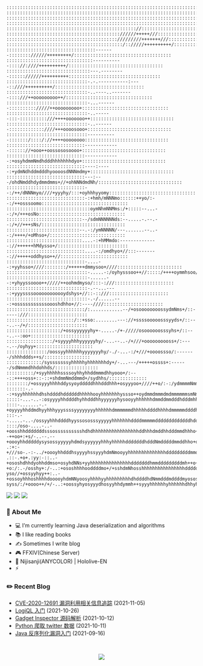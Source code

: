 ```
::::::::::::::::::::::::::::::::::::::::::::::::::::::::::::::::::::::::::::::::::::::::::::::::::::
::::::::::::::::::::::::::::::::::::::::::::::::::::::::::::::::::::::::::::::::::::::::::::::::::::
::::::::::::::::::::::::::::::::::::::::::::::::::::::::::::::::::::::::::::::::::::::::::::::::::::
::::::::::::::::::::::::::::::::::::::::::::::::::::::::::::::::::::::::::::::::::::::::::::::::::::
:::::::::::::::::::::::::::::::::::::::::::::::://::::::::::::::::::::::::::::::::::::::::::::::::::
:::::::::::::::::::::::::::::::::::::::::://////+++++///::::::::::::::::::::::::::::::::::::::::::::
::::::::::::::::::::::::::::::::::::::::://///////+++++++///::::::::::::::::::::::::::::::::::::::::
:::::::::::::::::::::::::::::::::::::::::::/:://///++++++++++/::::::::::::::::::::::::::::::::::::::
:::::::::::::::::::::::::::::::::-------:::::::://////+++++++++/::::::::::::::::::::::::::::::::::::
::::::::::::::::::::::::::::::::-----------:::://:////++++++++++/:::::::::::::::::::::::::::::::::::
:::::::::::::::::::::::::::::::---.---------:::::://////++++++++++::::::::::::::::::::::::::::::::::
::::::::::::::::::::::::::::::-.-.-----------:----::////++++++++++/:::::::::::::::::::::::::::::::::
::::::::::::::::::::::::::::::-..----..--------::::///++ooooooooo++/::::::::::::::::::::::::::::::::
::::::::::::::::::::::::::::::-...-------:::::::::://///++ooooooooo+::::::::::::::::::::::::::::::::
::::::::::::::::::::::::::::::-..------:::-::::::::::///++++ooooooo++:::::::::::::::::::::::::::::::
::::::::::::::::::::::::::::::-..-------:::::::::::::////+++oooosooo+:::::::::::::::::::::::::::::::
::::::::::::::::::::::::::::::-----------:::::::/::::/://++++oooooooo:::::::::::::::::::::::::::::::
:::::::::::::::::::::::::::::-------------:::::://+ooo++oossososoooo+:::::::::::::::::::::::::::::::
:::::::::::::::::::::::::::::-------------:+osyhdmmNmdhdddhhhhhhhdyo+:::::::::::::::::::::::::::::::
:::::::::::::::::::::::::::::----:-----:+ydmNdhddmdddhyoooosdNNNmdmy+:::::::::::::::::::::::::::::::
:::::::::::::::::::::::::::::---:---/ohdNmddhdydmmdmms+//+ohNNNdmdNh/:::::::::::::::::::::::::::::::
:::::::::::::::::::::::::::::--:/++/dNNNmyo////+yyyhy/:::+oyhhhyyomy::::::::::::::::::::::::::::::::
:::::::::::::::::::::::::::::-:+hmh/mNNNmo::::::++yo/:--:/++osssoomo::::::::::::::::::::::::::::::::
:::::::::::::::::::::::::::::::oymNhmNNMms:/+:::::--...--:/+/+++osNo::::::::::::::::::::::::::::::::
::::::::::::::::::::::::::::--/sdmNNNNNNds:--.....-.--.--:/+//+++sNs/:::::::::::::::::::::::::::::::
:::::::::::::::::::::::::::--.-:/ymNNNNN/---.......--..--:/++++/+oMhso+/::::::::::::::::::::::::::::
::::::::::::::::::::::::::::....-:+hMMmdo:--------------://++++++hMdysso+/::::::::::::::::::::::::::
:::::::::::::::::::::::::::::....-:/omdhyo+//:::--------://+++++oddhyso++//:::::::::::::::::::::::::
:::::::::::::::::::::::::::::-....--:+yyhsso+////::::::::/++++++dmmysoo+////::::::::::::::::::::::::
::::::::::::::::::::::::::::::-.....-:/oyhysssoo++//:::::/++++oymmhsoo//::://:::::::::::::::::::::::
::::::::::::::::::::::::::::::-......--:+yhyyssoooo++/////++oohmdmyso/:::-:///::::::::::::::::::::::
::::::::::::::::::::::::::::::-.--...----:+yyyssssoooooooooooydshys+//::-::///::::::::::::::::::::::
::::::::::::::::::::::::::::::-.-/......---:+osssssssssssoooshdhho+//:----////::::::::::::::::::::::
:::::::::::::::::::::::::::::/:............--/+osoooooooossydmNms+/::-----:///::::::::::::::::::::::
:::::::::::::::::::::::::/::+sso:........---://+ssssooooosssyyds+/::---..--/+/::::::::::::::::::::::
::::::::::::::::::::/+ossyyyyyyhy+-.....-/+-/////osoooooosssyhs+/::---..--:oo+::::::::::::::::::::::
:::::::::::::::::/+syyyyhhhyyyyyyhy/-...--..-/+///+oooooooooss+/:----.--/oyhyy+:::::::::::::::::::::
:::::::::::::::/oossyyhhhhhhyyyyyyyhy/-./-...-:/+///+oooossso/:-------/shhhddds++s/:::::::::::::::::
:::::::::::::/sysssssssyhhhhhyhhhhhhhdy+/-...---/+++++ossss+:------/sdNmmmdhhdohhds/::::::::::::::::
::::::::::/+syyhhhhhssssoyhhyhhddmmmdhhyooo+/:---::++++oss+::-::+shdmmNmddmmd+/sydhhs/::::::::::::::
::::::::/+ossyyyhhhhddysyoydddddhhhdddhhh+osyyyoo+////++o/:-:/ydmmmmNmmNNmdmmyshymdhhy/:::::::::::::
:::::::-.--:+syyhhhhhhdhshddddhddddddhhhhhooyhhhhhhhyssso++oydmmdmmmdmdmmmmmmsmNmmdddho/::::::::::::
:::::-...-..-:osyyyyhhddddhyhhdddhhyyyyyyhysooyyhhhhhhdmmddmmdddhdddmhhhdddmmdNNmddddho+/:::::::::::
::::-.......-.-+oyyyyhhddmdhyyhhhyyyssssyyyyyyyyhhhhhhdmmmmmmdhhhhhddddhhhhdmmmmmddddho+//://:::::::
:::-.--.....-..-/ossyyhhhddddhyyssososssyyyyyhhhhhhhddddmmmmmdddddddddddddhddmmmmmddhho/+/+dhso/::::
::::/oso-....-..-+oosshhdddddddsssosssssssssshdhdhhhhhhhhhhhhhhhhhddhhhdmddhhdddmmdhhho++/odh+oso:::
-++oo+:+s/-..--.--+oooyhhdddddysysossyyyyyhdmdsyyyyyyhhhyhhhhhdddddddhdddNmdddddmmddhho+o+sdy/ss++::
.:+:-+///so-.-:-../+oooyhhdddhsyyyyhssyyyhdmNmooyyhhhhhhhhhhhhhhdddddddddmmdddddddmmdh++o+sdhooo/o/:
.::-.+o+.:yy:-::..-+ososhdhhdyohhddmso+osyhdNNs+yyhhhhhhhhhhhhhhhdddddddhmmdddddddddmh++o+yddhhyso+:
+o:/:.-/osshy+:/-..:+ososhhhhooddddmo+/+sshdmNhosshhhhhhhhhhhhhhhhdddddhhmNddddddddddms+soyhhddhho+/
yso//+ossyyhyy++:..-+ossoyhhhoshhhhdooooyhdmNNyoosyhhhhyyhhhhhhhhhdhddddhdNmmdddmddddmyososoooooo++s
syss/:/+oooo++/+/-..:+oossyhyosyyydhosyyhhdymmh++syyyhhhhhhyhhhhhhdhhyhhhdNNNdddmmdhddyosoooosooohs/
```

<p>
    <img src="https://komarev.com/ghpvc/?username=jckling&color=brightgreen">
    <img src="https://img.shields.io/github/last-commit/jckling/jckling?style=flat">
    <img src="https://travis-ci.com/jckling/jckling.svg?branch=master">
</p>

### 🎉 About Me

- 💻 I’m currently learning Java deserialization and algorithms
- 📚 I like reading books
- ✍ Sometimes I write blog
- 🎮 FFXIV(Chinese Server)
- 🌈 Nijisanji(ANYCOLOR) | Hololive-EN
- ⚡ 

### ✏️ Recent Blog

<!-- blog starts -->
- [CVE-2020-12691 漏洞利用相关信息追踪](https://jckling.github.io/2021/11/05/Jaeger/CVE-2020-12691%20%E6%BC%8F%E6%B4%9E%E5%88%A9%E7%94%A8%E7%9B%B8%E5%85%B3%E4%BF%A1%E6%81%AF%E8%BF%BD%E8%B8%AA/) (2021-11-05)
- [LogiQL 入门](https://jckling.github.io/2021/10/26/Other/LogiQL%20%E5%85%A5%E9%97%A8/) (2021-10-26)
- [Gadget Inspector 源码解析](https://jckling.github.io/2021/10/12/Security/Gadget%20Inspector%20%E6%BA%90%E7%A0%81%E8%A7%A3%E6%9E%90/) (2021-10-12)
- [Python 爬取 twitter 数据](https://jckling.github.io/2021/10/11/Other/Python%20%E7%88%AC%E5%8F%96%20twitter%20%E6%95%B0%E6%8D%AE/) (2021-10-11)
- [Java 反序列化漏洞入门](https://jckling.github.io/2021/09/16/Security/Java%20%E5%8F%8D%E5%BA%8F%E5%88%97%E5%8C%96%E6%BC%8F%E6%B4%9E%E5%85%A5%E9%97%A8/) (2021-09-16)
<!-- blog ends -->

<br />

<p align="center">
    <img align="center" src="https://github-readme-stats.vercel.app/api?username=jckling&show_icons=true" />
</p>
